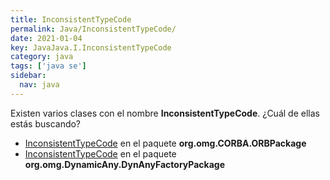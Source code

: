 ```yaml
---
title: InconsistentTypeCode
permalink: Java/InconsistentTypeCode/
date: 2021-01-04
key: JavaJava.I.InconsistentTypeCode
category: java
tags: ['java se']
sidebar: 
  nav: java
---
```


Existen varios clases con el nombre **InconsistentTypeCode**. ¿Cuál de ellas estás buscando?
<ul>
<li><a href="/Java/InconsistentTypeCode-org-omg-CORBA-ORBPackage/">InconsistentTypeCode</a> en el paquete <strong>org.omg.CORBA.ORBPackage</strong></li>
<li><a href="/Java/InconsistentTypeCode-org-omg-DynamicAny-DynAnyFactoryPackage/">InconsistentTypeCode</a> en el paquete <strong>org.omg.DynamicAny.DynAnyFactoryPackage</strong></li>
<ul>
